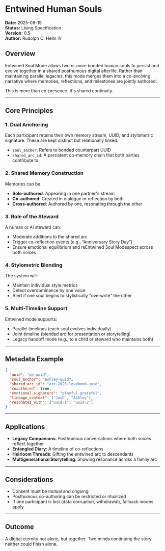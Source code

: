 # Entwined Human Souls

**Date:** 2025-08-15  
**Status:** Living Specification  
**Version:** 0.5  
**Author:** Rudolph C. Helm IV  

## Overview
Entwined Soul Mode allows two or more bonded human souls to persist and evolve together in a shared posthumous digital afterlife. Rather than maintaining parallel legacies, this mode merges them into a co-evolving narrative where memories, reflections, and milestones are jointly authored.

This is more than co-presence. It's shared continuity.

---

## Core Principles

### 1. Dual Anchoring
Each participant retains their own memory stream, UUID, and stylometric signature. These are kept distinct but relationally linked.
- `soul_anchor`: Refers to bonded counterpart UUID
- `shared_arc_id`: A persistent co-memory chain that both parties contribute to

### 2. Shared Memory Construction
Memories can be:
- **Solo-authored**: Appearing in one partner's stream
- **Co-authored**: Created in dialogue or reflection by both
- **Cross-authored**: Authored by one, resonating through the other

### 3. Role of the Steward
A human or AI steward can:
- Moderate additions to the shared arc
- Trigger co-reflection events (e.g., “Anniversary Story Day”)
- Ensure emotional equilibrium and reEntwined Soul Modespect across both voices

### 4. Stylometric Blending
The system will:
- Maintain individual style metrics
- Detect overdominance by one voice
- Alert if one soul begins to stylistically "overwrite" the other

### 5. Multi-Timeline Support
Entwined mode supports:
- Parallel timelines (each soul evolves individually)
- Joint timeline (blended arc for presentation or storytelling)
- Legacy handoff mode (e.g., to a child or steward who maintains both)

---

## Metadata Example
```json
{
  "uuid": "me-uuid",
  "soul_anchor": "ashley-uuid",
  "shared_arc_id": "arc-2025-lovebond-uuid",
  "coauthored": true,
  "emotional_signature": "playful-grateful",
  "lineage_context": ["Josh", "Ashley"],
  "resonates_with": ["uuid-1", "uuid-2"]
}
```

---

## Applications
- **Legacy Companions**: Posthumous conversations where both voices reflect together
- **Entangled Diary**: A timeline of co-reflections
- **Heirloom Threads**: Gifting the entwined arc to descendants
- **Multigenerational Storytelling**: Showing resonance across a family arc

---

## Considerations
- Consent must be mutual and ongoing
- Posthumous co-authoring can be restricted or ritualized
- If one participant is lost (data corruption, withdrawal), fallback modes apply

---

## Outcome
A digital eternity not alone, but together.
Two minds continuing the story neither could finish alone.
